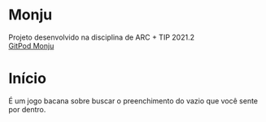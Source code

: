 # Monju

Projeto desenvolvido na disciplina de ARC + TIP 2021.2<br>
<a href="https://gitpod.io/#github.com/ramolia/Monju-">GitPod Monju</a>

# Início

É um jogo bacana sobre buscar o preenchimento do vazio que você sente por dentro.
